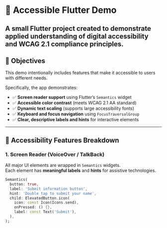 # 🧩 Accessible Flutter Demo

A small Flutter project created to demonstrate applied understanding of **digital accessibility** and **WCAG 2.1 compliance** principles.
---

## 🎯 Objectives

This demo intentionally includes features that make it accessible to users with different needs.

Specifically, the app demonstrates:

- ✅ **Screen reader support** using Flutter’s `Semantics` widget  
- ✅ **Accessible color contrast** (meets WCAG 2.1 AA standard)  
- ✅ **Dynamic text scaling** (supports large accessibility fonts)  
- ✅ **Keyboard and focus navigation** using `FocusTraversalGroup`  
- ✅ **Clear, descriptive labels and hints** for interactive elements  

---

## 🧩 Accessibility Features Breakdown

### 1. Screen Reader (VoiceOver / TalkBack)

All major UI elements are wrapped in `Semantics` widgets.  
Each element has **meaningful labels** and **hints** for assistive technologies.

```dart
Semantics(
  button: true,
  label: 'Submit information button',
  hint: 'Double tap to submit your name',
  child: ElevatedButton.icon(
    icon: const Icon(Icons.send),
    onPressed: () {},
    label: const Text('Submit'),
  ),
);
